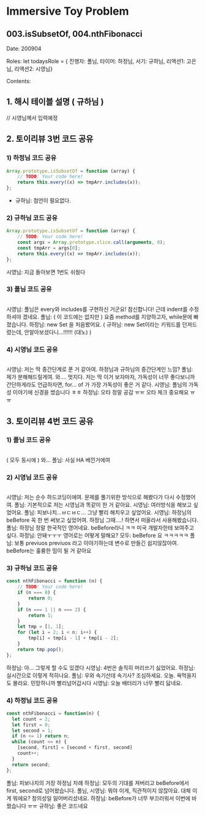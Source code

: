 # Immersive Toy Problem

## 003.isSubsetOf, 004.nthFibonacci

Date: 200904

Roles: let todaysRole = { 진행자: 폴님, 타이머: 하정님, 서기: 규하님, 리액션1: 고은님, 리액션2: 시영님}

Contents:

## 1. 해시 테이블 설명 ( 규하님 )

// 시영님께서 입력예정

## 2. 토이리뷰 3번 코드 공유

### 1) 하정님 코드 공유

```js
Array.prototype.isSubsetOf = function (array) {
	// TODO: Your code here!
	return this.every((x) => tmpArr.includes(x));
};
```

- 규하님: 첨언이 필요없다.

### 2) 규하님 코드 공유

```js
Array.prototype.isSubsetOf = function (array) {
	// TODO: Your code here!
	const args = Array.prototype.slice.call(arguments, 0);
	const tmpArr = args[0];
	return this.every((x) => tmpArr.includes(x));
};
```

시영님: 지금 돌아보면 1번도 쉬웠다

### 3) 폴님 코드 공유

```js

```

시영님: 폴님은 every와 includes를 구현하신 거군요! 참신합니다! 근데 indent를 수정하셔야 겠네요.
폴님: ( 이 코드에는 없지만 ) 요즘 method를 지양하고자, while문에 빠졌습니다.
하정님: new Set 을 처음봤어요. ( 규하님: new Set이라는 키워드를 던져드렸는데, 안알아보셨다니...!!!!!! (대노) )

### 4) 시영님 코드 공유

```js

```

시영님: 저는 딱 중간단계로 푼 거 같아여. 하정님과 규하님의 중간단계인 느낌?
폴님: 제가 분해해드릴게여. 와.... 멋지다. 저는 딱 이거 보자마자, 가독성이 너무 좋다보니까 간단하게라도 언급하자면, for... of 가 가장 가독성이 좋은 거 같다.
시영님: 폴님의 가독성 이야기에 신경을 썼습니다 ㅎㅎ
하정님: 오타 정말 공감 ㅠㅠ 오타 체크 중요해요 ㅠㅠ

## 3. 토이리뷰 4번 코드 공유

### 1) 폴님 코드 공유

```js

```

( 모두 동시에 ) 와...
폴님: 사실 HA 베낀거에여

### 2) 시영님 코드 공유

```js

```

시영님: 저는 순수 하드코딩이에여. 문제를 풀기위한 방식으로 해봤다가 다시 수정했어여.
폴님: 기본적으로 저는 시영님과 똑같이 한 거 같아요.
시영님: 여러방식을 해보고 싶었어요.
폴님: 피보나치...ㅂㄷㅂㄷ... 그냥 빨리 해치우고 싶었어요.
시영님: 하정님의 beBefore 꼭 한 번 써보고 싶었어여. 하정님 그때....! 하면서 떠올라서 사용해봤습니다.
폴님: 하정님 정말 한국적인 영어네요. beBefore라니 ㅋㅋ 미국 개발자한테 보여주고 싶다.
하정님: 안돼ㅜㅜㅜ 영어로는 어떻게 말해요?
모두: beBefore 요 ㅋㅋㅋㅋㅋ
폴님: 보통 previuos previuos 라고 이야기하는데 변수로 만들긴 쉽지않잖아여. beBefore는 훌륭한 밈이 될 거 같아요

### 3) 규하님 코드 공유

```js
const nthFibonacci = function (n) {
	// TODO: Your code here!
	if (n === 0) {
		return 0;
	}
	if (n === 1 || n === 2) {
		return 1;
	}
	let tmp = [1, 1];
	for (let i = 2; i < n; i++) {
		tmp[i] = tmp[i - 1] + tmp[i - 2];
	}
	return tmp.pop();
};
```

하정님: 아... 그렇게 할 수도 있겠다
시영님: 4번은 솔직히 머리쓰기 싫었어요.
하정님: 실시간으로 이렇게 적히나요.
폴님: 우와 속기산데 속기사? 조심하세요. 오늘. 욕먹을지도 몰라요. 민망하니까 빨리넘어갑시다
시영님: 오늘 배터리가 너무 빨리 닳네요.

### 4) 하정님 코드 공유

```js
const nthFibonacci = function(n) {
  let count = 2;
  let first = 0;
  let second = 1;
  if (n <= 1) return n;
  while (count <= n) {
    [second, first] = [second + first, second]
    count++;
  }
  return second;
};
```

폴님: 피보나치의 거장 하정님 차례
하정님: 모두의 기대를 져버리고 beBefore에서 first, second로 넘어왔습니다.
폴님, 시영님: 뭐야 이게, 직관적이지 않잖아요. 대체 이게 뭐에요? 창의성일 잃어버리셨네요.
하정님: beBefore가 너무 부끄러워서 이번에 바꿨습니다 ㅠㅠ
규하님: 좋은 코드네요
